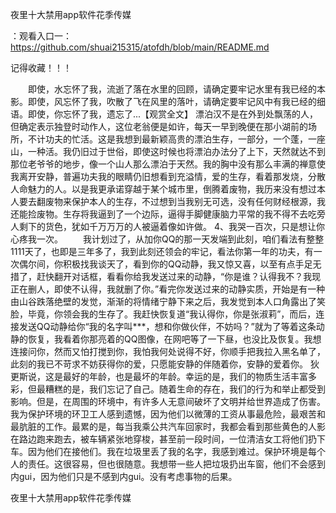 夜里十大禁用app软件花季传媒

：观看入口一：https://github.com/shuai215315/atofdh/blob/main/README.md


记得收藏！！！



　　即使，水忘怀了我，流逝了落在水里的回顾，请确定要牢记水里有我已经的本影。即使，风忘怀了我，吹散了飞在风里的落叶，请确定要牢记风中有我已经的细语。即使，你忘怀了我，遗忘了...【观赏全文】
漂泊汉不是在外到处飘荡的人，但确定表示独登时动作人，这位老翁便是如许，每天一早到晚便在那小湖前的场所，不计功夫的忙活。这是我想到最新颖高贵的漂泊生存，一部分，一个蓬，一座山，一种活。我仍旧过于世俗，即使这时候也将漂泊办法分了上下，天然就达不到那位老爷爷的地步，像一个山人那么漂泊于天然。我的胸中没有那么丰满的禅意使我离开安静，普遍功夫我的眼睛仍旧想看到充溢情，爱的生存，看着那发烧，分散人命魅力的人。以是我更承诺穿越于某个城市里，倒腾着废物，我历来没有想过本人要去翻废物来保护本人的生存，不过想到当我别无可选，没有任何财经根源，我还能捡废物。生存将我逼到了一个边际，逼得手脚健康脑力平常的我不得不去吃旁人剩下的货色，犹如千万万万的人被逼着像如许做。
	4、我哭一百次，只是想让你心疼我一次。
　　我计划过了，从加你QQ的那一天发端到此刻，咱们看法有整整1111天了，也即是三年多了，我到此刻还领会的牢记，看法你第一年的功夫，有一次偶尔间，你积极找我谈天了，看到你的QQ动静，我又惊又喜，以至有点手足无措了，赶快翻开对话框，看看你给我发送过来的动静，“你是谁？认得我不？我现正在删人，即使不认得，我就删了你。”看完你发送过来的动静实质，开始是有一种由山谷跌落绝壁的发觉，渐渐的将情绪宁静下来之后，我发觉到本人口角露出了笑脸，毕竟，你领会我的生存了。我赶快恢复道“我认得你，你是张淑莉”，而后，连接发送QQ动静给你“我的名字叫***，想和你做伙伴，不妨吗？”就为了等着这条动静的恢复，我看着你那亮着的QQ图像，在网吧等了一下昼，也没比及恢复。我想连接问你，然而又怕打搅到你，我怕我何处说得不好，你顺手把我拉入黑名单了，此刻的我已不苛求不妨获得你的爱，只愿能安静的伴随着你，安静的爱着你。
狄更斯说，这是最好的年龄，也是最坏的年龄。幸运的是，我们的物质生活丰富多彩，但最糟糕的是，我们忘记了自己。随着生命的存在，我们的行为和举止都受到影响。但是，在周围的环境中，有许多人无意间破坏了文明并给世界造成了伤害。我为保护环境的环卫工人感到遗憾，因为他们以微薄的工资从事最危险，最艰苦和最肮脏的工作。最累的是，每当我乘公共汽车回家时，我都会看到那些黄色的人影在路边跑来跑去，被车辆紧张地穿梭，甚至前一段时间，一位清洁女工将他们扔下车。因为他们在接他们。我在垃圾里丢了我的名字，我感到难过。保护环境是每个人的责任。这很容易，但也很随意。我想带一些人把垃圾扔出车窗，他们不会感到内gui，因为他们只是不感到内gui。没有考虑事物的后果。







夜里十大禁用app软件花季传媒
